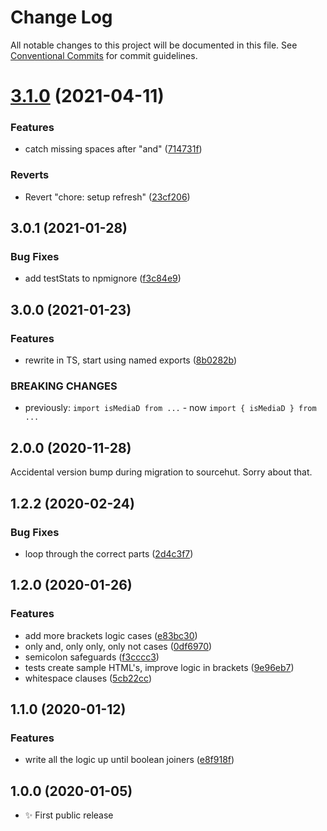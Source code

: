 # Change Log

All notable changes to this project will be documented in this file.
See [Conventional Commits](https://conventionalcommits.org) for commit guidelines.

# [3.1.0](https://github.com/codsen/codsen/compare/is-media-descriptor@3.0.14...is-media-descriptor@3.1.0) (2021-04-11)


### Features

* catch missing spaces after "and" ([714731f](https://github.com/codsen/codsen/commit/714731fc2f4e6c8f9c652072fde6bcb911b9c733))


### Reverts

* Revert "chore: setup refresh" ([23cf206](https://github.com/codsen/codsen/commit/23cf206970a087ff0fa04e61f94d919f59ab3881))





## 3.0.1 (2021-01-28)

### Bug Fixes

- add testStats to npmignore ([f3c84e9](https://github.com/codsen/codsen/commit/f3c84e95afc5514214312f913692d85b2e12eb29))

## 3.0.0 (2021-01-23)

### Features

- rewrite in TS, start using named exports ([8b0282b](https://github.com/codsen/codsen/commit/8b0282b146971b1437467a0f5dad0d12d0afabe4))

### BREAKING CHANGES

- previously: `import isMediaD from ...` - now `import { isMediaD } from ...`

## 2.0.0 (2020-11-28)

Accidental version bump during migration to sourcehut. Sorry about that.

## 1.2.2 (2020-02-24)

### Bug Fixes

- loop through the correct parts ([2d4c3f7](https://gitlab.com/codsen/codsen/commit/2d4c3f750032e694b7cff56839eab522989023d5))

## 1.2.0 (2020-01-26)

### Features

- add more brackets logic cases ([e83bc30](https://gitlab.com/codsen/codsen/commit/e83bc301da7c9a9cf406a13f7bd4993d9b268a4b))
- only and, only only, only not cases ([0df6970](https://gitlab.com/codsen/codsen/commit/0df697077ff938c59a5aac17faa05cd4f6bb93fe))
- semicolon safeguards ([f3cccc3](https://gitlab.com/codsen/codsen/commit/f3cccc3f23dce2aad8a8cb57d4836301e71efe69))
- tests create sample HTML's, improve logic in brackets ([9e96eb7](https://gitlab.com/codsen/codsen/commit/9e96eb7286df5a67012be3916c48c3043017938c))
- whitespace clauses ([5cb22cc](https://gitlab.com/codsen/codsen/commit/5cb22cc4c91d478568fd3b7919f6e2f5ea8eedfc))

## 1.1.0 (2020-01-12)

### Features

- write all the logic up until boolean joiners ([e8f918f](https://gitlab.com/codsen/codsen/commit/e8f918fa86eab81cb12277b2d86c5e9d5d7b6646))

## 1.0.0 (2020-01-05)

- ✨ First public release
